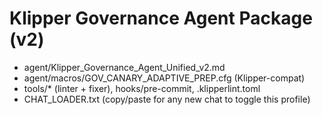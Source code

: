 # Klipper Governance Agent Package (v2)
- agent/Klipper_Governance_Agent_Unified_v2.md
- agent/macros/GOV_CANARY_ADAPTIVE_PREP.cfg (Klipper-compat)
- tools/* (linter + fixer), hooks/pre-commit, .klipperlint.toml
- CHAT_LOADER.txt (copy/paste for any new chat to toggle this profile)
